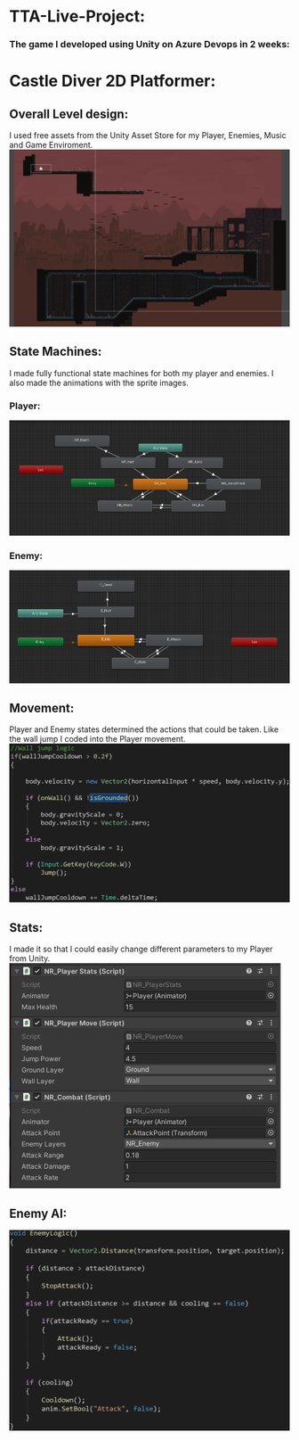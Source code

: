 # TTA-Live-Project:
### The game I developed using Unity on Azure Devops in 2 weeks:
# Castle Diver 2D Platformer:
## Overall Level design:
I used free assets from the Unity Asset Store for my Player, Enemies, Music and Game Enviroment.
![GameLevel](https://github.com/NathanielRus/TTA-Live-Project/blob/main/Live%20Project/Game%20level.PNG)
## State Machines:
I made fully functional state machines for both my player and enemies. I also made the animations with the sprite images.
### Player:
![PlayerState](https://github.com/NathanielRus/TTA-Live-Project/blob/main/Live%20Project/state%20machine.PNG)
### Enemy:
![EnemyState](https://github.com/NathanielRus/TTA-Live-Project/blob/main/Live%20Project/Enemy%20State%20Machine.PNG)
## Movement:
Player and Enemy states determined the actions that could be taken. Like the wall jump I coded into the Player movement.
![WallJump](https://github.com/NathanielRus/TTA-Live-Project/blob/main/Live%20Project/WallJump.PNG)
## Stats:
I made it so that I could easily change different parameters to my Player from Unity.
![PlayerStats](https://github.com/NathanielRus/TTA-Live-Project/blob/main/Live%20Project/PlayerStats.PNG)
## Enemy AI:
![EnemyLogic](https://github.com/NathanielRus/TTA-Live-Project/blob/main/Live%20Project/EnemyLogic.PNG)
